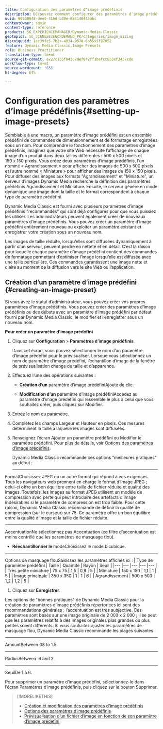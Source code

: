```yaml
---
title: Configuration des paramètres d’image prédéfinis
description: Découvrez comment configurer des paramètres d’image prédéfinis.
uuid: 90530948-dee9-41bd-b39e-684140446abc
contentOwner: admin
content-type: reference
products: SG_EXPERIENCEMANAGER/Dynamic-Media-Classic
geptopics: SG_SCENESEVENONDEMAND_PK/categories/image_sizing
discoiquuid: 1ec39fe5-7b2a-4034-9570-6b5595f97052
feature: Dynamic Media Classic,Image Presets
role: Business Practitioner
translation-type: tm+mt
source-git-commit: e727c1b5fb43c7def842ff1bafcc8b3ef3437cde
workflow-type: tm+mt
source-wordcount: '656'
ht-degree: 64%

---
```



# Configuration des paramètres d’image prédéfinis{#setting-up-image-presets}

Semblable à une macro, un paramètre d’image prédéfini est un ensemble prédéfini de commandes de dimensionnement et de formatage enregistrées sous un nom. Pour comprendre le fonctionnement des paramètres d’image prédéfinis, imaginez que votre site Web nécessite l’affichage de chaque image d’un produit dans deux tailles différentes : 500 x 500 pixels et 150 x 150 pixels. Vous créez deux paramètres d’image prédéfinis, l’un nommé « Agrandissement » pour afficher des images de 500 x 500 pixels et l’autre nommé « Miniature » pour afficher des images de 150 x 150 pixels. Pour diffuser des images aux formats &quot;Agrandissement&quot; et &quot;Miniature&quot;, un serveur d’images Dynamic Media recherche la définition des paramètres prédéfinis Agrandissement et Miniature. Ensuite, le serveur génère en mode dynamique une image dont la taille et le format correspondent à chaque type de paramètre prédéfini.

Dynamic Media Classic est fourni avec plusieurs paramètres d’image prédéfinis &quot;recommandés&quot; qui sont déjà configurés pour que vous puissiez les utiliser. Les administrateurs peuvent également créer de nouveaux paramètres d’image prédéfinis. Vous pouvez créer un paramètre d’image prédéfini entièrement nouveau ou exploiter un paramètre existant et enregistrer votre création sous un nouveau nom.

Les images de taille réduite, lorsqu’elles sont diffusées dynamiquement à partir d’un serveur, peuvent perdre en netteté et en détail. C’est la raison pour laquelle chaque paramètre d’image prédéfini contient des commandes de formatage permettant d’optimiser l’image lorsqu’elle est diffusée avec une taille particulière. Ces commandes garantissent une image nette et claire au moment de la diffusion vers le site Web ou l’application.

## Création d’un paramètre d’image prédéfini  {#creating-an-image-preset}

Si vous avez le statut d’administrateur, vous pouvez créer vos propres paramètres d’image prédéfinis. Vous pouvez créer des paramètres d’image prédéfinis ou des débuts avec un paramètre d’image prédéfini par défaut fourni par Dynamic Media Classic, le modifier et l’enregistrer sous un nouveau nom.

**Pour créer un paramètre d’image prédéfini**

1. Cliquez sur **Configuration** > **Paramètres d’image prédéfinis**.

   Dans cet écran, vous pouvez sélectionner le nom d’un paramètre d’image prédéfini pour le prévisualiser. Lorsque vous sélectionnez un nom de paramètre d’image prédéfini, l’échantillon d’image de la fenêtre de prévisualisation change de taille et d’apparence.

1. Effectuez l’une des opérations suivantes :

   * **Création d’un**
paramètre d’image prédéfiniAjoute de clic.

   * **Modification d’un**
paramètre d’image prédéfiniAccédez au paramètre d’image prédéfini qui ressemble le plus à celui que vous souhaitez créer, puis cliquez sur Modifier.

1. Entrez le nom du paramètre.
1. Complétez les champs Largeur et Hauteur en pixels. Ces mesures déterminent la taille à laquelle les images sont diffusées.
1. Renseignez l’écran Ajouter un paramètre prédéfini ou Modifier le paramètre prédéfini. Pour plus de détails, voir [Options des paramètres d’image prédéfinis](application-setup.md#image_preset_options).

   Dynamic Media Classic recommande ces options &quot;meilleures pratiques&quot; au début :

   * ****
FormatChoisissez JPEG ou un autre format qui répond à vos exigences. Tous les navigateurs web prennent en charge le format d’image JPEG ; celui-ci offre un bon équilibre entre taille de fichier réduite et qualité des images. Toutefois, les images au format JPEG utilisent un modèle de compression avec perte qui peut introduire des artefacts d’image indésirables si le paramètre de compression est trop faible. Pour cette raison, Dynamic Media Classic recommande de définir la qualité de compression (sur le curseur) sur 75. Ce paramètre offre un bon équilibre entre la qualité d’image et la taille de fichier réduite.

   * ****
AccentuationNe sélectionnez pas Accentuation (ce filtre d’accentuation est moins contrôlé que les paramètres de masquage flou).

   * **Rééchantillonner le**
modeChoisissez le mode bicubique.

   * ****
Options de masquage flouSaisissez les paramètres affichés ici :
   | Type de paramètre prédéfini | Taille | Quantité | Rayon | Seuil |
   |--- |--- |--- |--- |--- |
   | Très petite miniature | 75 x 75 | 1,5 | 0,8 | 5 |
   | Miniature | 150 x 150 | 1,1 | 1 | 5 |
   | Image principale | 350 x 350 | 1 | 1 | 6 |
   | Agrandissement | 500 x 500 | 1,2 | 1,2 | 5 |

1. Cliquez sur **Enregistrer**.

Les options de &quot;bonnes pratiques&quot; de Dynamic Media Classic pour la création de paramètres d’image prédéfinis répertoriées ici sont des recommandations générales ; l’accentuation est très subjective. Ces paramètres sont basés sur une image originale de 2 000 x 2 000 ; il se peut que les paramètres relatifs à des images originales plus grandes ou plus petites soient différents. Si vous souhaitez ajuster les paramètres de masquage flou, Dynamic Media Classic recommande les plages suivantes :

* ****
AmountBetween 08 to 1.5.

* ****
RadiusBetween .6 and 2.

* ****
SeuilDe 1 à 6.

Pour supprimer un paramètre d’image prédéfini, sélectionnez-le dans l’écran Paramètres d’image prédéfinis, puis cliquez sur le bouton Supprimer.

>[!MORELIKETHIS]
>
>* [Création et modification des paramètres d’image prédéfinis](application-setup.md#creating_and_editing_image_presets)
>* [Options des paramètres d’image prédéfinis](application-setup.md#image_preset_options)
>* [Prévisualisation d’un fichier d’image en fonction de son paramètre d’image prédéfini](previewing-asset.md#previewing_an_image_asset_based_on_its_image_preset)

